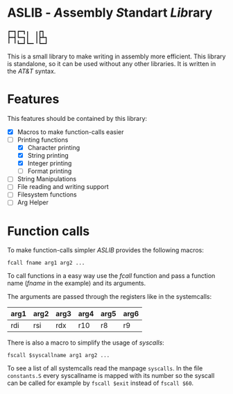 # ASLIB - *A*ssembly *S*tandart *Lib*rary

```
┏━┓┏━┓╻  ╻┏┓
┣━┫┗━┓┃  ┃┣┻┓
╹ ╹┗━┛┗━╸╹┗━┛
```

This is a small library to make writing in assembly more efficient.
This library is standalone, so it can be used without any other libraries.
It is written in the *AT&T* syntax.

# Features

This features should be contained by this library:

- [x] Macros to make function-calls easier
- [ ] Printing functions
	- [x] Character printing
	- [x] String printing
	- [x] Integer printing
	- [ ] Format printing
- [ ] String Manipulations
- [ ] File reading and writing support
- [ ] Filesystem functions
- [ ] Arg Helper

# Function calls

To make function-calls simpler *ASLIB* provides the following macros:

```
fcall fname arg1 arg2 ...
```

To call functions in a easy way use the *fcall* function and pass a function
name (*fname* in the example) and its arguments.

The arguments are passed through the registers like in the systemcalls:

| arg1 | arg2 | arg3 | arg4 | arg5 | arg6 |
| :--- | :--- | :--- | :--- | :--- | :--- |
| rdi  | rsi  | rdx  | r10  | r8   | r9   |


There is also a macro to simplify the usage of *syscalls*:

```
fscall $syscallname arg1 arg2 ...
```

To see a list of all systemcalls read the manpage `syscalls`.
In the file `constants.S` every syscallname is mapped with its number so
the syscall can be called for example by `fscall $exit` instead of `fscall $60`.
